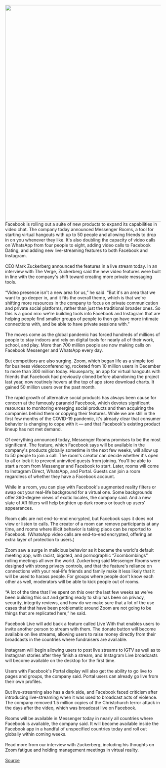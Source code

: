 <img src='https://cdn.vox-cdn.com/thumbor/VcZnuvyvwh7hjekWkZnnqM0K2zw=/0x0:6001x3784/1200x800/filters:focal(2521x1412:3481x2372)/cdn.vox-cdn.com/uploads/chorus_image/image/66703771/2._Messenger_Rooms_MAIN_Desktop.0.jpg' width='700px' /><br/>
Facebook is rolling out a suite of new products to expand its capabilities in video chat. The company today announced Messenger Rooms, a tool for starting virtual hangouts with up to 50 people and allowing friends to drop in on you whenever they like. It's also doubling the capacity of video calls on WhatsApp from four people to eight, adding video calls to Facebook Dating, and adding new live-streaming features to both Facebook and Instagram.</br> </br>CEO Mark Zuckerberg announced the features in a live stream today. In an interview with The Verge, Zuckerberg said the new video features were built in line with the company's shift toward creating more private messaging tools.</br> </br>“Video presence isn't a new area for us,” he said. “But it's an area that we want to go deeper in, and it fits the overall theme, which is that we're shifting more resources in the company to focus on private communication and private social platforms, rather than just the traditional broader ones. So this is a good mix: we're building tools into Facebook and Instagram that are helping people find smaller groups of people to then go have more intimate connections with, and be able to have private sessions with.”</br> </br>The moves come as the global pandemic has forced hundreds of millions of people to stay indoors and rely on digital tools for nearly all of their work, school, and play. More than 700 million people are now making calls on Facebook Messenger and WhatsApp every day.</br> </br>But competitors are also surging. Zoom, which began life as a simple tool for business videoconferencing, rocketed from 10 million users in December to more than 300 million today. Houseparty, an app for virtual hangouts with friends that Facebook had previously cloned before abandoning the project last year, now routinely hovers at the top of app store download charts. It gained 50 million users over the past month.</br> </br>The rapid growth of alternative social products has always been cause for concern at the famously paranoid Facebook, which devotes significant resources to monitoring emerging social products and then acquiring the companies behind them or copying their features. While we are still in the first few months of the COVID-19 pandemic, it's already clear that consumer behavior is changing to cope with it — and that Facebook's existing product lineup has not met demand.</br> </br>Of everything announced today, Messenger Rooms promises to be the most significant. The feature, which Facebook says will be available in the company's products globally sometime in the next few weeks, will allow up to 50 people to join a call. The room's creator can decide whether it's open to all or lock it to prevent uninvited guests from joining. You'll be able to start a room from Messenger and Facebook to start. Later, rooms will come to Instagram Direct, WhatsApp, and Portal. Guests can join a room regardless of whether they have a Facebook account.</br> </br>While in a room, you can play with Facebook's augmented reality filters or swap out your real-life background for a virtual one. Some backgrounds offer 360-degree views of exotic locales, the company said. And a new slate of AR filters will help brighten up dark rooms or touch up users' appearances.</br> </br>Room calls are not end-to-end encrypted, but Facebook says it does not view or listen to calls. The creator of a room can remove participants at any time, and rooms where illicit behavior is taking place can be reported to Facebook. (WhatsApp video calls are end-to-end encrypted, offering an extra layer of protection to users.)</br> </br>Zoom saw a surge in malicious behavior as it became the world's default meeting app, with racist, bigoted, and pornographic “Zoombombings” roiling meetings all over the world. Zuckerberg said Messenger Rooms were designed with strong privacy controls, and that the feature's reliance on connections with your real-life friends and family make it less likely that it will be used to harass people. For groups where people don't know each other as well, moderators will be able to kick people out of rooms.</br> </br>“A lot of the time that I've spent on this over the last few weeks as we've been building this out and getting ready to ship has been on privacy, security, integrity reviews, and how do we make sure that a lot of the use cases that that have been problematic around Zoom are not going to be things that are replicated here,” he said.</br> </br>Facebook Live will add back a feature called Live With that enables users to invite another person to stream with them. The donate button will become available on live streams, allowing users to raise money directly from their broadcasts in the countries where fundraisers are available.</br> </br>Instagram will begin allowing users to post live streams to IGTV as well as to Instagram stories after they finish a stream, and Instagram Live broadcasts will become available on the desktop for the first time.</br> </br>Users with Facebook's Portal display will also get the ability to go live to pages and groups, the company said. Portal users can already go live from their own profiles.</br> </br>But live-streaming also has a dark side, and Facebook faced criticism after introducing live-streaming when it was used to broadcast acts of violence. The company removed 1.5 million copies of the Christchurch terror attack in the days after the video, which was broadcast live on Facebook.</br> </br>Rooms will be available in Messenger today in nearly all countries where Facebook is available, the company said. It will become available inside the Facebook app in a handful of unspecified countries today and roll out globally within coming weeks.</br> </br>Read more from our interview with Zuckerberg, including his thoughts on Zoom fatigue and holding management meetings in virtual reality.</br> </br>
<a href='https://www.theverge.com/2020/4/24/21233468/facebook-messenger-rooms-live-instagram-live-igtv-video-chat'> Source <a/>